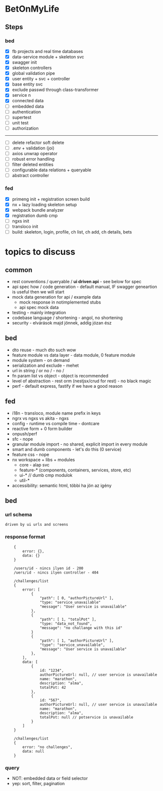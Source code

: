 # BetOnMyLife

##  Steps

### bed
- [x] fb projects and real time databases
- [x] data-service module + skeleton svc
- [x] swagger init
- [x] skeleton controllers
- [x] global validation pipe
- [x] user entity + svc + controller
- [x] base entity svc
- [x] exclude passwd through class-transformer
- [x] service n
- [x] connected data
- [ ] embedded data
- [ ] authentication
- [ ] supertest
- [ ] unit test
- [ ] authorization
---
- [ ] delete refactor soft delete
- [ ] .env + validation (joi)
- [ ] axios unwrap operator
- [ ] robust error handling
- [ ] filter deleted entities
- [ ] configurable data relations + queryable
- [ ] abstract controller

### fed
- [x] primeng init + registration screen build
- [x] nx + lazy loading skeleton setup
- [x] webpack bundle analyzer 
- [x] registration dumb cmp
- [ ] ngxs init
- [ ] transloco init
- [ ] build: skeleton, login, profile, ch list, ch add, ch details, bets

# topics to discuss
## common
* rest conventions / queryable / __ui driven api__ - see below for spec
* api spec how / code generation - default manual, IF swagger geneartion is useful then we will start  
* mock data generation for api / example data
    * mock response in notimplemented stubs
    * api spec mock data
* testing - mainly integration 
* codebase language / shortening - angol, no shortening  
* security - elvárások majd jönnek, addig józan ész
 
## bed
* dto reuse - much dto such wow
* feature module vs data layer - data module, 0 feature module
* module system - on demand
* serialization and exclude - mehet
* url in string / or no / - no /
* fn param list vs object - object is recommended
* level of abstraction - rest orm (nestjsx/crud for rest) - no black magic
* perf - default express, fastify if we have a good reason

## fed
* i18n - transloco, module name prefix in keys
* ngrx vs ngxs vs akita - ngxs
* config - runtime vs compile time - dontcare
* reactive form + 0 form builder
* onpush/perf
* sfc - nope
* granular module import - no shared, explicit import in every module
* smart and dumb components - let's do this (0 service)
* feature css - nope
* nx workspace + libs + modules
    - core - alap svc
    - feature-* (components, containers, services, store, etc)
    - ui-* // dumb cmp modulok
    - util-*
* accessibility: semantic html, többi ha jön az igény

## bed
### url schema
    driven by ui urls and screens
     
### response format
```
    {
        error: {},
        data: {}
    }
```
    
    
```
    /users/id - nincs ilyen id - 200 
    /uers/id - nincs ilyen controller - 404
```
    
```
    /challenges/list
    { 
        error: [
            {
                "path": [ 0, "authorPictureUrl" ],
                "type: "service_unavailable"
                "message": "User service is unavailable"
            },
            {
                "path": [ 1, "totalPot" ],
                "type: "data_not_found",
                "message": "no challange with this id"
            }
            {
                "path": [ 1, "authorPictureUrl" ],
                "type": "service_unavailable",
                "message": "User service is unavailable"
            },        
        ],
        data: [
            {
                id: "1234",
                authorPictureUrl: null, // user service is unavailable
                name: "marathon",
                description: "alma",
                totalPot: 42
            }, 
            {
                id: "567",
                authorPictureUrl: null, // user service is unavailable
                name: "marathon",
                description: "alma",
                totalPot: null // potservice is unavailable
            } 
        ]
    }
```
    
    
```
    /challenges/list
    { 
        error: "no challenges",
        data: null
    }
```

### query 
* NOT: embedded data or field selector
* yep: sort, filter, pagination

